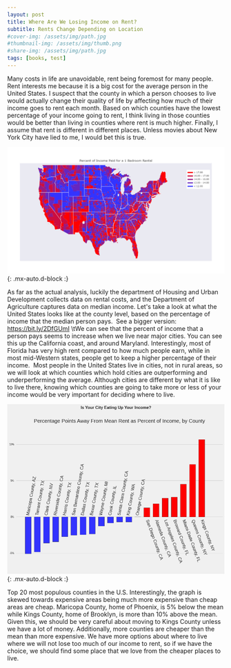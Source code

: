 ```yaml
---
layout: post
title: Where Are We Losing Income on Rent?
subtitle: Rents Change Depending on Location
#cover-img: /assets/img/path.jpg
#thumbnail-img: /assets/img/thumb.png
#share-img: /assets/img/path.jpg
tags: [books, test]
---
```


  Many costs in life are unavoidable, rent being foremost for many people. Rent interests me because it is a big cost for the average person in the United States. I suspect that the county in which a person chooses to live would actually change their quality of life by affecting how much of their income goes to rent each month. Based on which counties have the lowest percentage of your income going to rent, I think living in those counties would be better than living in counties where rent is much higher. Finally, I assume that rent is different in different places. Unless movies about New York City have lied to me, I would bet this is true.

![US](/assets/img/County-Rent.png){: .mx-auto.d-block :}

  As far as the actual analysis, luckily the department of Housing and Urban Development collects data on rental costs, and the Department of Agriculture captures data on median income. Let's take a look at what the United States looks like at the county level, based on the percentage of income that the median person pays. 
See a bigger version: https://bit.ly/2DfGUmI
\tWe can see that the percent of income that a person pays seems to increase when we live near major cities. You can see this up the California coast, and around Maryland. Interestingly, most of Florida has very high rent compared to how much people earn, while in most mid-Western states, people get to keep a higher percentage of their income. 
Most people in the United States live in cities, not in rural areas, so we will look at which counties which hold cities are outperforming and underperforming the average. Although cities are different by what it is like to live there, knowing which counties are going to take more or less of your income would be very important for deciding where to live.
  
  
  
![City](/assets/img/City-County-Rent.png){: .mx-auto.d-block :}



Top 20 most populous counties in the U.S.
  Interestingly, the graph is skewed towards expensive areas being much more expensive than cheap areas are cheap. Maricopa County, home of Phoenix, is 5% below the mean while Kings County, home of Brooklyn, is more than 10% above the mean. Given this, we should be very careful about moving to Kings County unless we have a lot of money. Additionally, more counties are cheaper than the mean than more expensive. We have more options about where to live where we will not lose too much of our income to rent, so if we have the choice, we should find some place that we love from the cheaper places to live.

